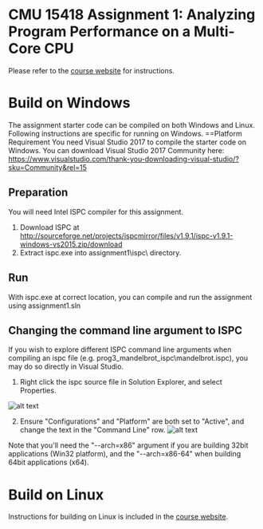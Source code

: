 CMU 15418 Assignment 1: Analyzing Program Performance on a Multi-Core CPU
=========================================================================

Please refer to the [course website](http://15418.courses.cs.cmu.edu/spring2016/article/3) for instructions.

# Build on Windows
The assignment starter code can be compiled on both Windows and Linux. Following instructions are specific for running on Windows.
==Platform Requirement
You need Visual Studio 2017 to compile the starter code on Windows. 
You can download Visual Studio 2017 Community here: https://www.visualstudio.com/thank-you-downloading-visual-studio/?sku=Community&rel=15
## Preparation
You will need Intel ISPC compiler for this assignment. 
1. Download ISPC at http://sourceforge.net/projects/ispcmirror/files/v1.9.1/ispc-v1.9.1-windows-vs2015.zip/download
2. Extract ispc.exe into assignment1\ispc\ directory.
## Run
With ispc.exe at correct location, you can compile and run the assignment using assignment1.sln
## Changing the command line argument to ISPC
If you wish to explore different ISPC command line arguments when compiling an ispc file (e.g. prog3_mandelbrot_ispc\mandelbrot.ispc), you may do so directly in Visual Studio.

1. Right click the ispc source file in Solution Explorer, and select Properties.

![alt text](https://github.com/tsinghua-15418/assignment1/raw/master/readme_figures/fig1.jpg "")

2. Ensure "Configurations" and "Platform" are both set to "Active", and change the text in the "Command Line" row.
![alt text](https://github.com/tsinghua-15418/assignment1/raw/master/readme_figures/fig2.jpg "")

Note that you'll need the "--arch=x86" argument if you are building 32bit applications (Win32 platform), and the "--arch=x86-64" when building 64bit applications (x64).

# Build on Linux
Instructions for building on Linux is included in the [course website](http://15418.courses.cs.cmu.edu/tsinghua2017/article/3).
